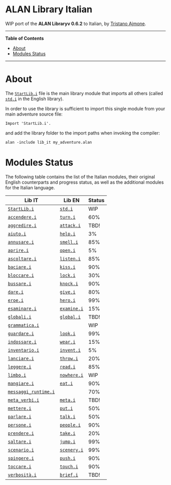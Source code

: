# ALAN Library Italian

WIP port of the __ALAN Libraryv 0.6.2__ to Italian, by [Tristano Ajmone].


-----

**Table of Contents**

<!-- MarkdownTOC autolink="true" bracket="round" autoanchor="false" lowercase="only_ascii" uri_encoding="true" levels="1,2,3" -->

- [About](#about)
- [Modules Status](#modules-status)

<!-- /MarkdownTOC -->

-----

# About

The [`StartLib.i`][StartLib.i] file is the main library module that imports all others (called [`std.i`][std.i] in the English library).

In order to use the library is sufficient to import this single module from your main adventure source file:

```alan
Import 'StartLib.i'.
```

and add the library folder to the import paths when invoking the compiler:

```batch
alan -include lib_it my_adventure.alan
```

# Modules Status

The following table contains the list of the Italian modules, their original English counterparts and progress status, as well as the additional modules for the Italian language.

|                   Lib IT                   |          Lib EN          | Status |
|--------------------------------------------|--------------------------|--------|
| [`StartLib.i`][StartLib.i]                 | [`std.i`][std.i]         | WIP    |
| [`accendere.i`][accendere.i]               | [`turn.i`][turn.i]       | 60%    |
| [`aggredire.i`][aggredire.i]               | [`attack.i`][attack.i]   | TBD!   |
| [`aiuto.i`][aiuto.i]                       | [`help.i`][help.i]       | 3%     |
| [`annusare.i`][annusare.i]                 | [`smell.i`][smell.i]     | 85%    |
| [`aprire.i`][aprire.i]                     | [`open.i`][open.i]       | 5%     |
| [`ascoltare.i`][ascoltare.i]               | [`listen.i`][listen.i]   | 85%    |
| [`baciare.i`][baciare.i]                   | [`kiss.i`][kiss.i]       | 90%    |
| [`bloccare.i`][bloccare.i]                 | [`lock.i`][lock.i]       | 30%    |
| [`bussare.i`][bussare.i]                   | [`knock.i`][knock.i]     | 90%    |
| [`dare.i`][dare.i]                         | [`give.i`][give.i]       | 80%    |
| [`eroe.i`][eroe.i]                         | [`hero.i`][hero.i]       | 99%    |
| [`esaminare.i`][esaminare.i]               | [`examine.i`][examine.i] | 15%    |
| [`globali.i`][globali.i]                   | [`global.i`][global.i]   | TBD!   |
| [`grammatica.i`][grammatica.i]             |                          | WIP    |
| [`guardare.i`][guardare.i]                 | [`look.i`][look.i]       | 99%    |
| [`indossare.i`][indossare.i]               | [`wear.i`][wear.i]       | 15%    |
| [`inventario.i`][inventario.i]             | [`invent.i`][invent.i]   | 5%     |
| [`lanciare.i`][lanciare.i]                 | [`throw.i`][throw.i]     | 20%    |
| [`leggere.i`][leggere.i]                   | [`read.i`][read.i]       | 85%    |
| [`limbo.i`][limbo.i]                       | [`nowhere.i`][nowhere.i] | WIP    |
| [`mangiare.i`][mangiare.i]                 | [`eat.i`][eat.i]         | 90%    |
| [`messaggi_runtime.i`][messaggi_runtime.i] |                          | 70%    |
| [`meta_verbi.i`][meta_verbi.i]             | [`meta.i`][meta.i]       | TBD!   |
| [`mettere.i`][mettere.i]                   | [`put.i`][put.i]         | 50%    |
| [`parlare.i`][parlare.i]                   | [`talk.i`][talk.i]       | 50%    |
| [`persone.i`][persone.i]                   | [`people.i`][people.i]   | 90%    |
| [`prendere.i`][prendere.i]                 | [`take.i`][take.i]       | 20%    |
| [`saltare.i`][saltare.i]                   | [`jump.i`][jump.i]       | 99%    |
| [`scenario.i`][scenario.i]                 | [`scenery.i`][scenery.i] | 99%    |
| [`spingere.i`][spingere.i]                 | [`push.i`][push.i]       | 90%    |
| [`toccare.i`][toccare.i]                   | [`touch.i`][touch.i]     | 90%    |
| [`verbosità.i`][verbosità.i]               | [`brief.i`][brief.i]     | TBD!   |


<!-----------------------------------------------------------------------------
                               REFERENCE LINKS
------------------------------------------------------------------------------>

<!-- Lib IT modules -->

[StartLib.i]: ./StartLib.i "View source module"
[accendere.i]: ./accendere.i "View source module"
[aggredire.i]: ./aggredire.i "View source module"
[aiuto.i]: ./aiuto.i "View source module"
[annusare.i]: ./annusare.i "View source module"
[aprire.i]: ./aprire.i "View source module"
[ascoltare.i]: ./ascoltare.i "View source module"
[baciare.i]: ./baciare.i "View source module"
[bloccare.i]: ./bloccare.i "View source module"
[bussare.i]: ./bussare.i "View source module"
[dare.i]: ./dare.i "View source module"
[eroe.i]: ./eroe.i "View source module"
[esaminare.i]: ./esaminare.i "View source module"
[globali.i]: ./globali.i "View source module"
[grammatica.i]: ./grammatica.i "View source module"
[guardare.i]: ./guardare.i "View source module"
[indossare.i]: ./indossare.i "View source module"
[inventario.i]: ./inventario.i "View source module"
[lanciare.i]: ./lanciare.i "View source module"
[leggere.i]: ./leggere.i "View source module"
[limbo.i]: ./limbo.i "View source module"
[mangiare.i]: ./mangiare.i "View source module"
[messaggi_runtime.i]: ./messaggi_runtime.i "View source module"
[meta_verbi.i]: ./meta_verbi.i "View source module"
[mettere.i]: ./mettere.i "View source module"
[parlare.i]: ./parlare.i "View source module"
[persone.i]: ./persone.i "View source module"
[prendere.i]: ./prendere.i "View source module"
[saltare.i]: ./saltare.i "View source module"
[scenario.i]: ./scenario.i "View source module"
[spingere.i]: ./spingere.i "View source module"
[toccare.i]: ./toccare.i "View source module"
[verbosità.i]: ./verbosità.i "View source module"

<!-- Lib EN modules -->

[attack.i]: ../../alan_en/lib_en/attack.i "View original source module"
[brief.i]: ../../alan_en/lib_en/brief.i "View original source module"
[eat.i]: ../../alan_en/lib_en/eat.i "View original source module"
[examine.i]: ../../alan_en/lib_en/examine.i "View original source module"
[give.i]: ../../alan_en/lib_en/give.i "View original source module"
[global.i]: ../../alan_en/lib_en/global.i "View original source module"
[help.i]: ../../alan_en/lib_en/help.i "View original source module"
[hero.i]: ../../alan_en/lib_en/hero.i "View original source module"
[invent.i]: ../../alan_en/lib_en/invent.i "View original source module"
[jump.i]: ../../alan_en/lib_en/jump.i "View original source module"
[kiss.i]: ../../alan_en/lib_en/kiss.i "View original source module"
[knock.i]: ../../alan_en/lib_en/knock.i "View original source module"
[listen.i]: ../../alan_en/lib_en/listen.i "View original source module"
[lock.i]: ../../alan_en/lib_en/lock.i "View original source module"
[look.i]: ../../alan_en/lib_en/look.i "View original source module"
[meta.i]: ../../alan_en/lib_en/meta.i "View original source module"
[nowhere.i]: ../../alan_en/lib_en/nowhere.i "View original source module"
[open.i]: ../../alan_en/lib_en/open.i "View original source module"
[people.i]: ../../alan_en/lib_en/people.i "View original source module"
[push.i]: ../../alan_en/lib_en/push.i "View original source module"
[put.i]: ../../alan_en/lib_en/put.i "View original source module"
[read.i]: ../../alan_en/lib_en/read.i "View original source module"
[scenery.i]: ../../alan_en/lib_en/scenery.i "View original source module"
[smell.i]: ../../alan_en/lib_en/smell.i "View original source module"
[std.i]: ../../alan_en/lib_en/std.i "View original source module"
[take.i]: ../../alan_en/lib_en/take.i "View original source module"
[talk.i]: ../../alan_en/lib_en/talk.i "View original source module"
[throw.i]: ../../alan_en/lib_en/throw.i "View original source module"
[touch.i]: ../../alan_en/lib_en/touch.i "View original source module"
[turn.i]: ../../alan_en/lib_en/turn.i "View original source module"
[wear.i]: ../../alan_en/lib_en/wear.i "View original source module"

<!-- people and organizations -->

[Tristano Ajmone]: https://github.com/tajmone "View Tristano Ajmone's GitHub profile"

<!-- EOF -->
